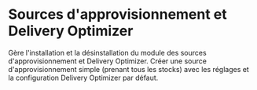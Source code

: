 # Sources d'approvisionnement et Delivery Optimizer

Gère l'installation et la désinstallation du module des sources d'approvisionnement et Delivery Optimizer. Créer une source d'approvisionnement simple (prenant tous les stocks) avec les réglages et la configuration Delivery Optimizer par défaut.
